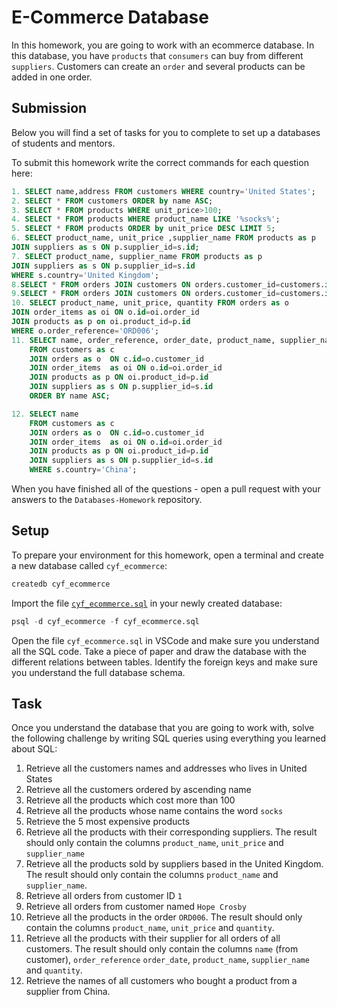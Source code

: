 # E-Commerce Database

In this homework, you are going to work with an ecommerce database. In this database, you have `products` that `consumers` can buy from different `suppliers`. Customers can create an `order` and several products can be added in one order.

## Submission

Below you will find a set of tasks for you to complete to set up a databases of students and mentors.

To submit this homework write the correct commands for each question here:

```sql
1. SELECT name,address FROM customers WHERE country='United States';
2. SELECT * FROM customers ORDER by name ASC;
3. SELECT * FROM products WHERE unit_price>100;
4. SELECT * FROM products WHERE product_name LIKE '%socks%';
5. SELECT * FROM products ORDER by unit_price DESC LIMIT 5;
6. SELECT product_name, unit_price ,supplier_name FROM products as p
JOIN suppliers as s ON p.supplier_id=s.id;
7. SELECT product_name, supplier_name FROM products as p
JOIN suppliers as s ON p.supplier_id=s.id
WHERE s.country='United Kingdom';
8.SELECT * FROM orders JOIN customers ON orders.customer_id=customers.id WHERE customer_id=1;
9.SELECT * FROM orders JOIN customers ON orders.customer_id=customers.id WHERE customers.name='Hope Crosby';
10. SELECT product_name, unit_price, quantity FROM orders as o
JOIN order_items as oi ON o.id=oi.order_id
JOIN products as p on oi.product_id=p.id
WHERE o.order_reference='ORD006';
11. SELECT name, order_reference, order_date, product_name, supplier_name, quantity
    FROM customers as c
    JOIN orders as o  ON c.id=o.customer_id
    JOIN order_items  as oi ON o.id=oi.order_id
    JOIN products as p ON oi.product_id=p.id
    JOIN suppliers as s ON p.supplier_id=s.id
    ORDER BY name ASC;

12. SELECT name
    FROM customers as c
    JOIN orders as o  ON c.id=o.customer_id
    JOIN order_items  as oi ON o.id=oi.order_id
    JOIN products as p ON oi.product_id=p.id
    JOIN suppliers as s ON p.supplier_id=s.id
    WHERE s.country='China';


```

When you have finished all of the questions - open a pull request with your answers to the `Databases-Homework` repository.

## Setup

To prepare your environment for this homework, open a terminal and create a new database called `cyf_ecommerce`:

```sql
createdb cyf_ecommerce
```

Import the file [`cyf_ecommerce.sql`](./cyf_ecommerce.sql) in your newly created database:

```sql
psql -d cyf_ecommerce -f cyf_ecommerce.sql
```

Open the file `cyf_ecommerce.sql` in VSCode and make sure you understand all the SQL code. Take a piece of paper and draw the database with the different relations between tables. Identify the foreign keys and make sure you understand the full database schema.

## Task

Once you understand the database that you are going to work with, solve the following challenge by writing SQL queries using everything you learned about SQL:

1. Retrieve all the customers names and addresses who lives in United States
2. Retrieve all the customers ordered by ascending name
3. Retrieve all the products which cost more than 100
4. Retrieve all the products whose name contains the word `socks`
5. Retrieve the 5 most expensive products
6. Retrieve all the products with their corresponding suppliers. The result should only contain the columns `product_name`, `unit_price` and `supplier_name`
7. Retrieve all the products sold by suppliers based in the United Kingdom. The result should only contain the columns `product_name` and `supplier_name`.
8. Retrieve all orders from customer ID `1`
9. Retrieve all orders from customer named `Hope Crosby`
10. Retrieve all the products in the order `ORD006`. The result should only contain the columns `product_name`, `unit_price` and `quantity`.
11. Retrieve all the products with their supplier for all orders of all customers. The result should only contain the columns `name` (from customer), `order_reference` `order_date`, `product_name`, `supplier_name` and `quantity`.
12. Retrieve the names of all customers who bought a product from a supplier from China.
